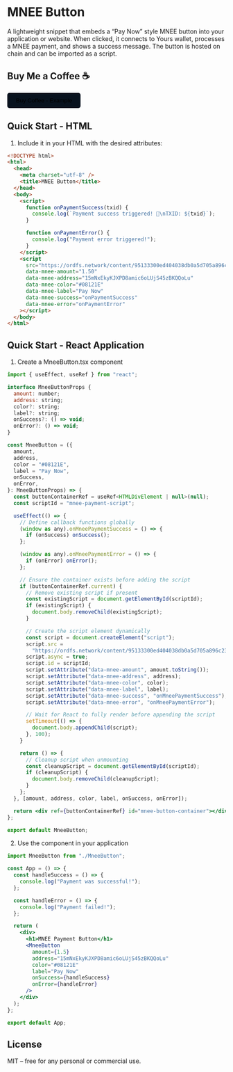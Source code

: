 # MNEE Button

A lightweight snippet that embeds a “Pay Now” style MNEE button into your application or website. When clicked, it connects to Yours wallet, processes a MNEE payment, and shows a success message. The button is hosted on chain and can be imported as a script.

## Buy Me a Coffee ☕️

<a href="https://ordfs.network/content/301da70c15b21319cfbbc98059c6db49a796ec254616387e4fcd1860b0d62e28_0" target="_blank">
    <button style="background-color: #08121E; padding: 10px 20px; border: none; border-radius: 5px; cursor: pointer;">Buy Coffee - Example</button>
</a>

## Quick Start - HTML

1. Include it in your HTML with the desired attributes:

```html
<!DOCTYPE html>
<html>
  <head>
    <meta charset="utf-8" />
    <title>MNEE Button</title>
  </head>
  <body>
    <script>
      function onPaymentSuccess(txid) {
        console.log(`Payment success triggered! 🎉\nTXID: ${txid}`);
      }

      function onPaymentError() {
        console.log("Payment error triggered!");
      }
    </script>
    <script
      src="https://ordfs.network/content/95133300ed404038db0a5d705a896c236324043f72e8917c51e30cefe46ac2c8_0"
      data-mnee-amount="1.50"
      data-mnee-address="15mNxEkyKJXPD8amic6oLUjS45zBKQQoLu"
      data-mnee-color="#08121E"
      data-mnee-label="Pay Now"
      data-mnee-success="onPaymentSuccess"
      data-mnee-error="onPaymentError"
    ></script>
  </body>
</html>
```

## Quick Start - React Application

1. Create a MneeButton.tsx component

```jsx
import { useEffect, useRef } from "react";

interface MneeButtonProps {
  amount: number;
  address: string;
  color?: string;
  label?: string;
  onSuccess?: () => void;
  onError?: () => void;
}

const MneeButton = ({
  amount,
  address,
  color = "#08121E",
  label = "Pay Now",
  onSuccess,
  onError,
}: MneeButtonProps) => {
  const buttonContainerRef = useRef<HTMLDivElement | null>(null);
  const scriptId = "mnee-payment-script";

  useEffect(() => {
    // Define callback functions globally
    (window as any).onMneePaymentSuccess = () => {
      if (onSuccess) onSuccess();
    };

    (window as any).onMneePaymentError = () => {
      if (onError) onError();
    };

    // Ensure the container exists before adding the script
    if (buttonContainerRef.current) {
      // Remove existing script if present
      const existingScript = document.getElementById(scriptId);
      if (existingScript) {
        document.body.removeChild(existingScript);
      }

      // Create the script element dynamically
      const script = document.createElement("script");
      script.src =
        "https://ordfs.network/content/95133300ed404038db0a5d705a896c236324043f72e8917c51e30cefe46ac2c8_0";
      script.async = true;
      script.id = scriptId;
      script.setAttribute("data-mnee-amount", amount.toString());
      script.setAttribute("data-mnee-address", address);
      script.setAttribute("data-mnee-color", color);
      script.setAttribute("data-mnee-label", label);
      script.setAttribute("data-mnee-success", "onMneePaymentSuccess");
      script.setAttribute("data-mnee-error", "onMneePaymentError");

      // Wait for React to fully render before appending the script
      setTimeout(() => {
        document.body.appendChild(script);
      }, 100);
    }

    return () => {
      // Cleanup script when unmounting
      const cleanupScript = document.getElementById(scriptId);
      if (cleanupScript) {
        document.body.removeChild(cleanupScript);
      }
    };
  }, [amount, address, color, label, onSuccess, onError]);

  return <div ref={buttonContainerRef} id="mnee-button-container"></div>;
};

export default MneeButton;
```

2. Use the component in your application

```jsx
import MneeButton from "./MneeButton";

const App = () => {
  const handleSuccess = () => {
    console.log("Payment was successful!");
  };

  const handleError = () => {
    console.log("Payment failed!");
  };

  return (
    <div>
      <h1>MNEE Payment Button</h1>
      <MneeButton
        amount={1.5}
        address="15mNxEkyKJXPD8amic6oLUjS45zBKQQoLu"
        color="#08121E"
        label="Pay Now"
        onSuccess={handleSuccess}
        onError={handleError}
      />
    </div>
  );
};

export default App;
```

## License

MIT – free for any personal or commercial use.
